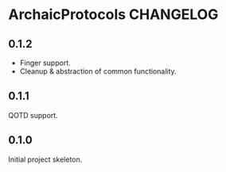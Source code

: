 # ArchaicProtocols CHANGELOG

## 0.1.2

* Finger support.
* Cleanup & abstraction of common functionality.

## 0.1.1

QOTD support.

## 0.1.0

Initial project skeleton.
